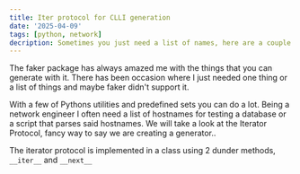 ```yaml
---
title: Iter protocol for CLLI generation
date: '2025-04-09'
tags: [python, network]
decription: Sometimes you just need a list of names, here are a couple of ways that you can generate them.
---
```


The faker package has always amazed me with the things that you can generate with it.  There has been occasion where I just needed one thing or a list of things and maybe faker didn't support it.

With a few of Pythons utilities and predefined sets you can do a lot. Being a network engineer I often need a list of hostnames for testing a database or a script that parses said hostnames.  We will take a look at the Iterator Protocol, fancy way to say we are creating a generator..

The iterator protocol is implemented in a class using 2 dunder methods, `__iter__` and `__next__`

